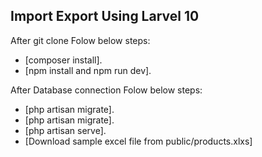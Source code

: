 
## Import Export Using Larvel 10
After git clone Folow below steps:
- [composer install].
- [npm install and npm run dev].

After Database connection Folow below steps:
- [php artisan migrate].
- [php artisan migrate].
- [php artisan serve].
- [Download sample excel file from public/products.xlxs]
